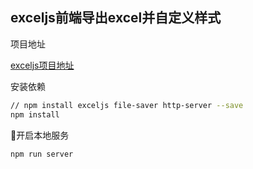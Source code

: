 ## exceljs前端导出excel并自定义样式

项目地址

[exceljs项目地址](https://github.com/exceljs/exceljs)

安装依赖

```sh
// npm install exceljs file-saver http-server --save
npm install
```

开启本地服务

```sh
npm run server
```
